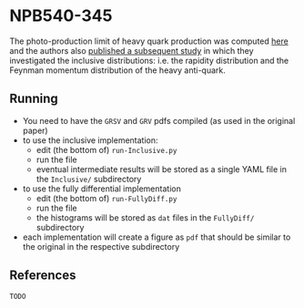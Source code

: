 # NPB540-345

The photo-production limit of heavy quark production was computed [here](https://inspirehep.net/literature/) and the authors also [published a subsequent study](https://inspirehep.net/literature/) in which they investigated the inclusive distributions: i.e. the rapidity distribution and the Feynman momentum distribution of the heavy anti-quark.

## Running

- You need to have the `GRSV` and `GRV` pdfs compiled (as used in the original paper)
- to use the inclusive implementation:
  - edit (the bottom of) `run-Inclusive.py`
  - run the file
  - eventual intermediate results will be stored as a single YAML file in the `Inclusive/` subdirectory
- to use the fully differential implementation
  - edit (the bottom of) `run-FullyDiff.py`
  - run the file
  - the histograms will be stored as `dat` files in the `FullyDiff/` subdirectory
- each implementation will create a figure as `pdf` that should be similar to the original in the respective subdirectory

## References

```
TODO
```